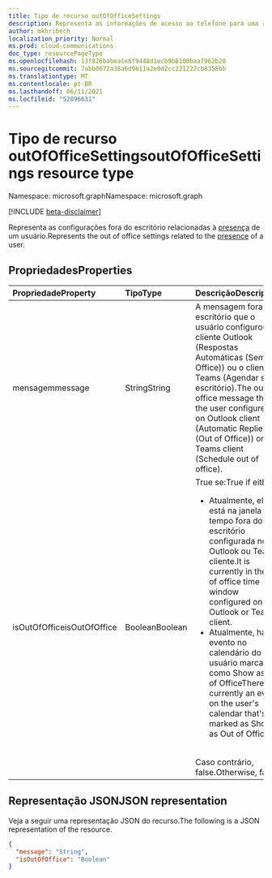 ```yaml
---
title: Tipo de recurso outOfOfficeSettings
description: Representa as informações de acesso ao telefone para uma reunião online.
author: mkhribech
localization_priority: Normal
ms.prod: cloud-communications
doc_type: resourcePageType
ms.openlocfilehash: 13f826babea1e6f9448d1ecb9b8100baaf962b20
ms.sourcegitcommit: 7abb0672a38a6d9b11a2e0d2cc221222cb8358bb
ms.translationtype: MT
ms.contentlocale: pt-BR
ms.lasthandoff: 06/11/2021
ms.locfileid: "52896631"
---
```

# <a name="outofofficesettings-resource-type"></a><span data-ttu-id="dfa9c-103">Tipo de recurso outOfOfficeSettings</span><span class="sxs-lookup"><span data-stu-id="dfa9c-103">outOfOfficeSettings resource type</span></span>

<span data-ttu-id="dfa9c-104">Namespace: microsoft.graph</span><span class="sxs-lookup"><span data-stu-id="dfa9c-104">Namespace: microsoft.graph</span></span>

[!INCLUDE [beta-disclaimer](../../includes/beta-disclaimer.md)]

<span data-ttu-id="dfa9c-105">Representa as configurações fora do escritório relacionadas à [presença](presence.md) de um usuário.</span><span class="sxs-lookup"><span data-stu-id="dfa9c-105">Represents the out of office settings related to the [presence](presence.md) of a user.</span></span>

## <a name="properties"></a><span data-ttu-id="dfa9c-106">Propriedades</span><span class="sxs-lookup"><span data-stu-id="dfa9c-106">Properties</span></span>

| <span data-ttu-id="dfa9c-107">Propriedade</span><span class="sxs-lookup"><span data-stu-id="dfa9c-107">Property</span></span>            | <span data-ttu-id="dfa9c-108">Tipo</span><span class="sxs-lookup"><span data-stu-id="dfa9c-108">Type</span></span>    | <span data-ttu-id="dfa9c-109">Descrição</span><span class="sxs-lookup"><span data-stu-id="dfa9c-109">Description</span></span>                                                                    |
|:--------------------|:--------|:-------------------------------------------------------------------------------|
| <span data-ttu-id="dfa9c-110">mensagem</span><span class="sxs-lookup"><span data-stu-id="dfa9c-110">message</span></span>           | <span data-ttu-id="dfa9c-111">String</span><span class="sxs-lookup"><span data-stu-id="dfa9c-111">String</span></span>  | <span data-ttu-id="dfa9c-112">A mensagem fora do escritório que o usuário configurou no cliente Outlook (Respostas Automáticas (Sem Office)) ou o cliente Teams (Agendar sem escritório).</span><span class="sxs-lookup"><span data-stu-id="dfa9c-112">The out of office message that the user configured on Outlook client (Automatic Replies (Out of Office)) or the Teams client (Schedule out of office).</span></span> |
| <span data-ttu-id="dfa9c-113">isOutOfOffice</span><span class="sxs-lookup"><span data-stu-id="dfa9c-113">isOutOfOffice</span></span>      | <span data-ttu-id="dfa9c-114">Boolean</span><span class="sxs-lookup"><span data-stu-id="dfa9c-114">Boolean</span></span>  | <span data-ttu-id="dfa9c-115">True se:</span><span class="sxs-lookup"><span data-stu-id="dfa9c-115">True if either:</span></span></br><ul><li><span data-ttu-id="dfa9c-116">Atualmente, ele está na janela de tempo fora do escritório configurada no Outlook ou Teams cliente.</span><span class="sxs-lookup"><span data-stu-id="dfa9c-116">It is currently in the out of office time window configured on the Outlook or Teams client.</span></span></li><li><span data-ttu-id="dfa9c-117">Atualmente, há um evento no calendário do usuário marcado como Show as Out of Office</span><span class="sxs-lookup"><span data-stu-id="dfa9c-117">There is currently an event on the user's calendar that's marked as Show as Out of Office</span></span></li></ul></br><span data-ttu-id="dfa9c-118">Caso contrário, false.</span><span class="sxs-lookup"><span data-stu-id="dfa9c-118">Otherwise, false.</span></span> |

## <a name="json-representation"></a><span data-ttu-id="dfa9c-119">Representação JSON</span><span class="sxs-lookup"><span data-stu-id="dfa9c-119">JSON representation</span></span>

<span data-ttu-id="dfa9c-120">Veja a seguir uma representação JSON do recurso.</span><span class="sxs-lookup"><span data-stu-id="dfa9c-120">The following is a JSON representation of the resource.</span></span>

<!-- {
  "blockType": "resource",
  "optionalProperties": [
  ],
  "@odata.type": "microsoft.graph.outOfOfficeSettings"
}-->
```json
{
  "message": "String",
  "isOutOfOffice": "Boolean"
}
```
